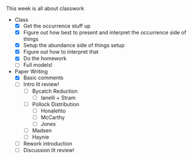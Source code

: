 This week is all about classwork

- Class
	- [x] Get the occurrence stuff up
	- [x] Figure out how best to present and interpret the occurrence side of things
	- [x] Setup the abundance side of things setup
	- [x] Figure out how to interpret that
	- [x] Do the homework
	- [ ] Full models!
- Paper Writing
	- [x] Basic comments
	- [ ] Intro lit review!
		- [ ] Bycatch Reduction
			- [ ] Ianelli + Stram
		- [ ] Pollock Distribution
			- [ ] Honalehto
			- [ ] McCarthy
			- [ ] Jones
		- [ ] Madsen 
		- [ ] Haynie
	- [ ] Rework introduction
	- [ ] Discussion lit review!